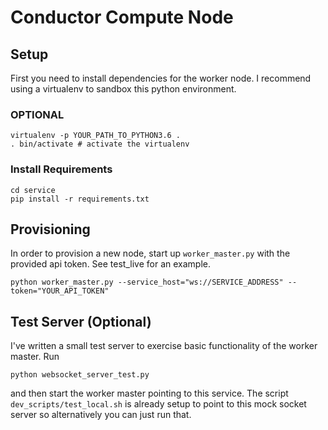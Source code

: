 # Conductor Compute Node

## Setup
First you need to install dependencies for the worker node. I recommend using a virtualenv to sandbox this python environment.

### OPTIONAL
```
virtualenv -p YOUR_PATH_TO_PYTHON3.6 .
. bin/activate # activate the virtualenv
```

### Install Requirements
```
cd service
pip install -r requirements.txt
```

## Provisioning
In order to provision a new node, start up `worker_master.py` with the provided api token. See test_live for an example.

```
python worker_master.py --service_host="ws://SERVICE_ADDRESS" --token="YOUR_API_TOKEN"
```

## Test Server (Optional)
I've written a small test server to exercise basic functionality of the worker master. Run

```
python websocket_server_test.py
```

and then start the worker master pointing to this service. The script `dev_scripts/test_local.sh` is already setup to point to this mock socket server so alternatively you can just run that.
